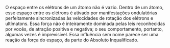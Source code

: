 ﻿O espaço entre os elétrons de um átomo não é vazio. Dentro de um átomo, esse espaço entre os elétrons é ativado por manifestações ondulatórias perfeitamente sincronizadas às velocidades de rotação dos elétrons e ultímatons. Essa força não é inteiramente dominada pelas leis reconhecidas por vocês, de atração positiva e negativa; o seu comportamento, portanto, algumas vezes é imprevisível. Essa influência sem nome parece ser uma reação da força do espaço, da parte do Absoluto Inqualificado.